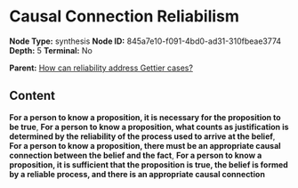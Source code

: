 # Causal Connection Reliabilism

**Node Type:** synthesis
**Node ID:** 845a7e10-f091-4bd0-ad31-310fbeae3774
**Depth:** 5
**Terminal:** No

**Parent:** [How can reliability address Gettier cases?](how-can-reliability-address-gettier-cases-antithesis-5ab28716-9e9f-4edf-9242-d52e4f37f7fe.md)

## Content

**For a person to know a proposition, it is necessary for the proposition to be true**, **For a person to know a proposition, what counts as justification is determined by the reliability of the process used to arrive at the belief**, **For a person to know a proposition, there must be an appropriate causal connection between the belief and the fact**, **For a person to know a proposition, it is sufficient that the proposition is true, the belief is formed by a reliable process, and there is an appropriate causal connection**
